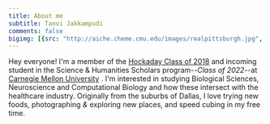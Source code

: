 ```yaml
---
title: About me
subtitle: Tanvi Jakkampudi
comments: false
bigimg: [{src: "http://aiche.cheme.cmu.edu/images/realpittsburgh.jpg", desc: "Pittsburgh--more bridges than anywhere else!"}]
---
```



Hey everyone! I'm a member of the [Hockaday Class of 2018](https://hockadayfourcast.org/?s=class+of+2018) and incoming student in the Science & Humanities Scholars program--*Class of 2022*--at [Carnegie Mellon University](https://www.facebook.com/groups/cmuclassof2022/) . I'm interested in studying Biological Sciences, Neuroscience and Computational Biology and how these intersect with the healthcare industry. Originally from the suburbs of Dallas, I love trying new foods, photographing *&* exploring new places, and speed cubing in my free time.

